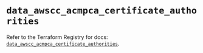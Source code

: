 # `data_awscc_acmpca_certificate_authorities`

Refer to the Terraform Registry for docs: [`data_awscc_acmpca_certificate_authorities`](https://registry.terraform.io/providers/hashicorp/awscc/0.70.0/docs/data-sources/acmpca_certificate_authorities).
